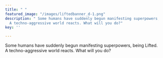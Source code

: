 ```yaml
---
title: " "
featured_image: "/images/liftedbanner_d-1.png"
description: " Some humans have suddenly begun manifesting superpowers, being Lifted.
  A techno-aggressive world reacts. What will you do?"
key: ''

---
```

Some humans have suddenly begun manifesting superpowers, being Lifted. A techno-aggressive world reacts. What will you do?